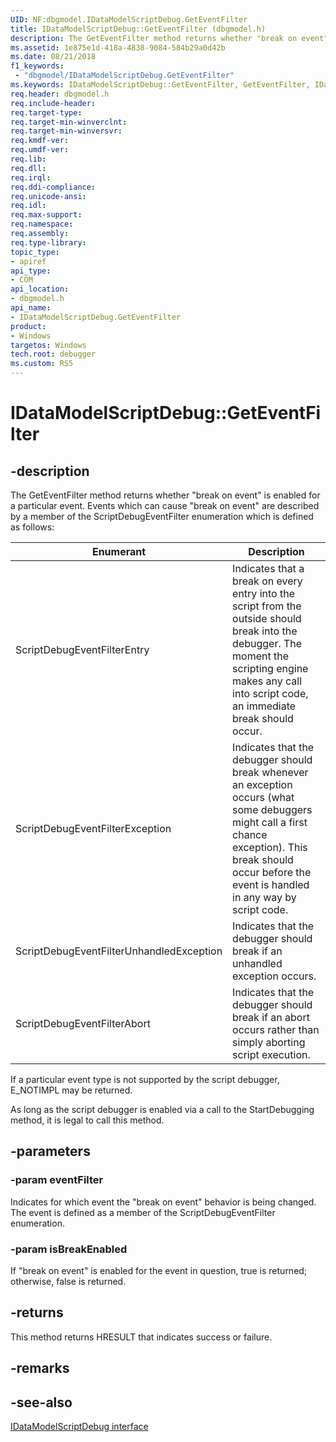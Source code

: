 ```yaml
---
UID: NF:dbgmodel.IDataModelScriptDebug.GetEventFilter
title: IDataModelScriptDebug::GetEventFilter (dbgmodel.h)
description: The GetEventFilter method returns whether "break on event" is enabled for a particular event.
ms.assetid: 1e875e1d-418a-4838-9084-584b29a0d42b
ms.date: 08/21/2018
f1_keywords:
 - "dbgmodel/IDataModelScriptDebug.GetEventFilter"
ms.keywords: IDataModelScriptDebug::GetEventFilter, GetEventFilter, IDataModelScriptDebug.GetEventFilter, IDataModelScriptDebug::GetEventFilter, IDataModelScriptDebug.GetEventFilter
req.header: dbgmodel.h
req.include-header:
req.target-type:
req.target-min-winverclnt:
req.target-min-winversvr:
req.kmdf-ver:
req.umdf-ver:
req.lib:
req.dll:
req.irql: 
req.ddi-compliance:
req.unicode-ansi:
req.idl:
req.max-support:
req.namespace:
req.assembly:
req.type-library: 
topic_type: 
- apiref
api_type: 
- COM
api_location: 
- dbgmodel.h
api_name: 
- IDataModelScriptDebug.GetEventFilter
product:
- Windows
targetos: Windows
tech.root: debugger
ms.custom: RS5
---
```


# IDataModelScriptDebug::GetEventFilter


## -description

The GetEventFilter method returns whether "break on event" is enabled for a particular event. Events which can cause "break on event" are described by a member of the ScriptDebugEventFilter enumeration which is defined as follows: 

Enumerant |	Description
|---------|-------------|
ScriptDebugEventFilterEntry |	Indicates that a break on every entry into the script from the outside should break into the debugger. The moment the scripting engine makes any call into script code, an immediate break should occur.
ScriptDebugEventFilterException |	Indicates that the debugger should break whenever an exception occurs (what some debuggers might call a first chance exception). This break should occur before the event is handled in any way by script code.
ScriptDebugEventFilterUnhandledException |	Indicates that the debugger should break if an unhandled exception occurs.
ScriptDebugEventFilterAbort |	Indicates that the debugger should break if an abort occurs rather than simply aborting script execution.

If a particular event type is not supported by the script debugger, E_NOTIMPL may be returned. 

As long as the script debugger is enabled via a call to the StartDebugging method, it is legal to call this method. 

## -parameters

### -param eventFilter
Indicates for which event the "break on event" behavior is being changed. The event is defined as a member of the ScriptDebugEventFilter enumeration.


### -param isBreakEnabled
If "break on event" is enabled for the event in question, true is returned; otherwise, false is returned.


## -returns

This method returns HRESULT that indicates success or failure.

## -remarks

## -see-also

[IDataModelScriptDebug interface](nn-dbgmodel-idatamodelscriptdebug.md)
